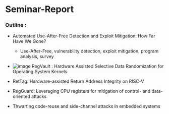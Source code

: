 # Seminar-Report

### Outline : 

- Automated Use-After-Free Detection and Exploit Mitigation: How Far Have We Gone?
  - Use-After-Free, vulnerability detection, exploit mitigation, program analysis, survey


- ![image](https://github.com/user-attachments/assets/bfb9585f-55e9-4281-9b5b-4dbdba5637c0)
RegVault : Hardware Assisted Selective Data Randomization for Operating System Kernels


- RetTag: Hardware-assisted Return Address Integrity on RISC-V


- RegGuard: Leveraging CPU registers for mitigation of control- and data-oriented attacks


- Thwarting code-reuse and side-channel attacks in embedded systems


